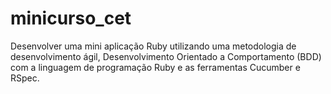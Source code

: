 minicurso_cet
=============

Desenvolver uma mini aplicação Ruby utilizando uma metodologia de desenvolvimento ágil, Desenvolvimento Orientado a Comportamento (BDD) com a linguagem de programação Ruby e as ferramentas Cucumber e RSpec.
